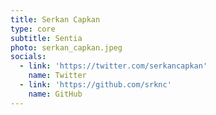 ```yaml
---
title: Serkan Capkan
type: core
subtitle: Sentia
photo: serkan_capkan.jpeg
socials:
  - link: 'https://twitter.com/serkancapkan'
    name: Twitter
  - link: 'https://github.com/srknc'
    name: GitHub
---
```

